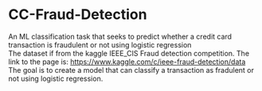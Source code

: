 # CC-Fraud-Detection
An ML classification task that seeks to predict whether a credit card transaction is fraudulent or not using logistic regression
<br/>The dataset if from the kaggle IEEE_CIS Fraud detection competition. The link to the page is: https://www.kaggle.com/c/ieee-fraud-detection/data
<br/> The goal is to create a model that can classify a transaction as fradulent or not using logistic regression.
